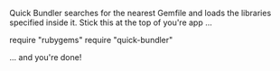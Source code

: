 Quick Bundler searches for the nearest Gemfile and loads the libraries
specified inside it. Stick this at the top of you're app ...

   require "rubygems"
   require "quick-bundler"

... and you're done!
